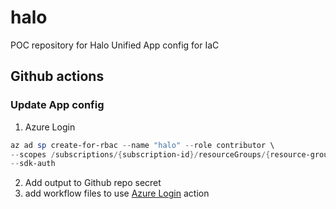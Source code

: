 # halo
POC repository for Halo Unified App config for IaC


## Github actions

### Update App config

1. Azure Login

```powershell
az ad sp create-for-rbac --name "halo" --role contributor \
--scopes /subscriptions/{subscription-id}/resourceGroups/{resource-group} \
--sdk-auth
```

2. Add output to Github repo secret
3. add workflow files to use [Azure Login](https://github.com/Azure/login) action